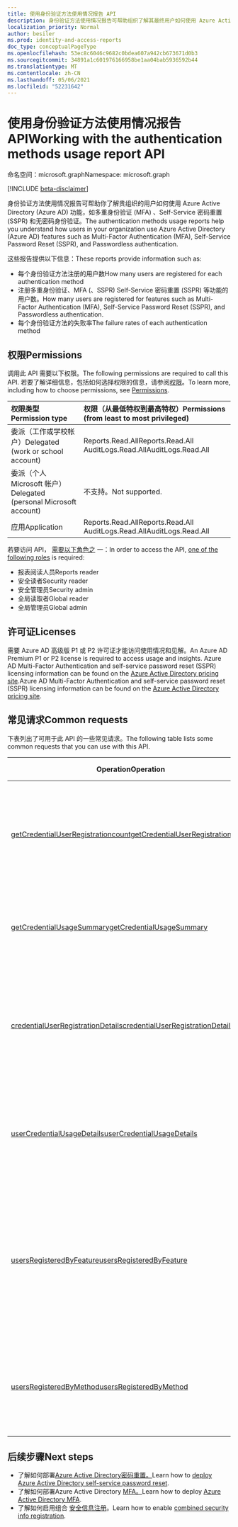 ```yaml
---
title: 使用身份验证方法使用情况报告 API
description: 身份验证方法使用情况报告可帮助组织了解其最终用户如何使用 Azure Active Directory 功能，如自助服务密码重置和 MFA (多重) 。
localization_priority: Normal
author: besiler
ms.prod: identity-and-access-reports
doc_type: conceptualPageType
ms.openlocfilehash: 53ec8c6046c9682c0bdea607a942cb673671d0b3
ms.sourcegitcommit: 34891a1c601976166958be1aa04bab5936592b44
ms.translationtype: MT
ms.contentlocale: zh-CN
ms.lasthandoff: 05/06/2021
ms.locfileid: "52231642"
---
```

# <a name="working-with-the-authentication-methods-usage-report-api"></a><span data-ttu-id="d5afc-103">使用身份验证方法使用情况报告 API</span><span class="sxs-lookup"><span data-stu-id="d5afc-103">Working with the authentication methods usage report API</span></span>

<span data-ttu-id="d5afc-104">命名空间：microsoft.graph</span><span class="sxs-lookup"><span data-stu-id="d5afc-104">Namespace: microsoft.graph</span></span>

[!INCLUDE [beta-disclaimer](../../includes/beta-disclaimer.md)]

<span data-ttu-id="d5afc-105">身份验证方法使用情况报告可帮助你了解贵组织的用户如何使用 Azure Active Directory (Azure AD) 功能，如多重身份验证 (MFA) 、Self-Service 密码重置 (SSPR) 和无密码身份验证。</span><span class="sxs-lookup"><span data-stu-id="d5afc-105">The authentication methods usage reports help you understand how users in your organization use Azure Active Directory (Azure AD) features such as Multi-Factor Authentication (MFA), Self-Service Password Reset (SSPR), and Passwordless authentication.</span></span>

<span data-ttu-id="d5afc-106">这些报告提供以下信息：</span><span class="sxs-lookup"><span data-stu-id="d5afc-106">These reports provide information such as:</span></span>

- <span data-ttu-id="d5afc-107">每个身份验证方法注册的用户数</span><span class="sxs-lookup"><span data-stu-id="d5afc-107">How many users are registered for each authentication method</span></span>
- <span data-ttu-id="d5afc-108">注册多重身份验证、MFA (、SSPR) Self-Service 密码重置 (SSPR) 等功能的用户数。</span><span class="sxs-lookup"><span data-stu-id="d5afc-108">How many users are registered for features such as Multi-Factor Authentication (MFA), Self-Service Password Reset (SSPR), and Passwordless authentication.</span></span>
- <span data-ttu-id="d5afc-109">每个身份验证方法的失败率</span><span class="sxs-lookup"><span data-stu-id="d5afc-109">The failure rates of each authentication method</span></span> 

## <a name="permissions"></a><span data-ttu-id="d5afc-110">权限</span><span class="sxs-lookup"><span data-stu-id="d5afc-110">Permissions</span></span>
<span data-ttu-id="d5afc-111">调用此 API 需要以下权限。</span><span class="sxs-lookup"><span data-stu-id="d5afc-111">The following permissions are required to call this API.</span></span> <span data-ttu-id="d5afc-112">若要了解详细信息，包括如何选择权限的信息，请参阅[权限](/graph/permissions-reference)。</span><span class="sxs-lookup"><span data-stu-id="d5afc-112">To learn more, including how to choose permissions, see [Permissions](/graph/permissions-reference).</span></span>

|<span data-ttu-id="d5afc-113">权限类型</span><span class="sxs-lookup"><span data-stu-id="d5afc-113">Permission type</span></span>|<span data-ttu-id="d5afc-114">权限（从最低特权到最高特权）</span><span class="sxs-lookup"><span data-stu-id="d5afc-114">Permissions (from least to most privileged)</span></span>|
|:---|:---|
|<span data-ttu-id="d5afc-115">委派（工作或学校帐户）</span><span class="sxs-lookup"><span data-stu-id="d5afc-115">Delegated (work or school account)</span></span>|<span data-ttu-id="d5afc-116">Reports.Read.All</span><span class="sxs-lookup"><span data-stu-id="d5afc-116">Reports.Read.All</span></span><br><span data-ttu-id="d5afc-117">AuditLogs.Read.All</span><span class="sxs-lookup"><span data-stu-id="d5afc-117">AuditLogs.Read.All</span></span>|
|<span data-ttu-id="d5afc-118">委派（个人 Microsoft 帐户）</span><span class="sxs-lookup"><span data-stu-id="d5afc-118">Delegated (personal Microsoft account)</span></span>|<span data-ttu-id="d5afc-119">不支持。</span><span class="sxs-lookup"><span data-stu-id="d5afc-119">Not supported.</span></span>|
|<span data-ttu-id="d5afc-120">应用</span><span class="sxs-lookup"><span data-stu-id="d5afc-120">Application</span></span>|<span data-ttu-id="d5afc-121">Reports.Read.All</span><span class="sxs-lookup"><span data-stu-id="d5afc-121">Reports.Read.All</span></span><br><span data-ttu-id="d5afc-122">AuditLogs.Read.All</span><span class="sxs-lookup"><span data-stu-id="d5afc-122">AuditLogs.Read.All</span></span>|

<span data-ttu-id="d5afc-123">若要访问 API， [需要以下角色之](/azure/active-directory/users-groups-roles/directory-assign-admin-roles#available-roles) 一：</span><span class="sxs-lookup"><span data-stu-id="d5afc-123">In order to access the API, [one of the following roles](/azure/active-directory/users-groups-roles/directory-assign-admin-roles#available-roles) is required:</span></span>

* <span data-ttu-id="d5afc-124">报表阅读人员</span><span class="sxs-lookup"><span data-stu-id="d5afc-124">Reports reader</span></span>
* <span data-ttu-id="d5afc-125">安全读者</span><span class="sxs-lookup"><span data-stu-id="d5afc-125">Security reader</span></span>
* <span data-ttu-id="d5afc-126">安全管理员</span><span class="sxs-lookup"><span data-stu-id="d5afc-126">Security admin</span></span>
* <span data-ttu-id="d5afc-127">全局读取者</span><span class="sxs-lookup"><span data-stu-id="d5afc-127">Global reader</span></span>
* <span data-ttu-id="d5afc-128">全局管理员</span><span class="sxs-lookup"><span data-stu-id="d5afc-128">Global admin</span></span>

## <a name="licenses"></a><span data-ttu-id="d5afc-129">许可证</span><span class="sxs-lookup"><span data-stu-id="d5afc-129">Licenses</span></span>

<span data-ttu-id="d5afc-130">需要 Azure AD 高级版 P1 或 P2 许可证才能访问使用情况和见解。</span><span class="sxs-lookup"><span data-stu-id="d5afc-130">An Azure AD Premium P1 or P2 license is required to access usage and insights.</span></span> <span data-ttu-id="d5afc-131">Azure AD Multi-Factor Authentication and self-service password reset (SSPR) licensing information can be found on the [Azure Active Directory pricing site](https://azure.microsoft.com/pricing/details/active-directory/).</span><span class="sxs-lookup"><span data-stu-id="d5afc-131">Azure AD Multi-Factor Authentication and self-service password reset (SSPR) licensing information can be found on the [Azure Active Directory pricing site](https://azure.microsoft.com/pricing/details/active-directory/).</span></span>

## <a name="common-requests"></a><span data-ttu-id="d5afc-132">常见请求</span><span class="sxs-lookup"><span data-stu-id="d5afc-132">Common requests</span></span>

<span data-ttu-id="d5afc-133">下表列出了可用于此 API 的一些常见请求。</span><span class="sxs-lookup"><span data-stu-id="d5afc-133">The following table lists some common requests that you can use with this API.</span></span>

| <span data-ttu-id="d5afc-134">Operation</span><span class="sxs-lookup"><span data-stu-id="d5afc-134">Operation</span></span> | <span data-ttu-id="d5afc-135">在 Graph 浏览器中试用</span><span class="sxs-lookup"><span data-stu-id="d5afc-135">Try in Graph Explorer</span></span> | <span data-ttu-id="d5afc-136">说明</span><span class="sxs-lookup"><span data-stu-id="d5afc-136">Description</span></span> |
| --------- | --- | ----------- |
| [<span data-ttu-id="d5afc-137">getCredentialUserRegistrationcount</span><span class="sxs-lookup"><span data-stu-id="d5afc-137">getCredentialUserRegistrationcount</span></span>](/graph/api/resources/credentialuserregistrationcount?view=graph-rest-beta&preserve-view=true) | <span data-ttu-id="d5afc-138">[GET /credentialuserregistrationcount](https://developer.microsoft.com/graph/graph-explorer?request=reports/getCredentialUserRegistrationcount()&version=beta)</span><span class="sxs-lookup"><span data-stu-id="d5afc-138">[GET /credentialuserregistrationcount](https://developer.microsoft.com/graph/graph-explorer?request=reports/getCredentialUserRegistrationcount()&version=beta)</span></span> | <span data-ttu-id="d5afc-139">获取注册自助服务密码重置和 MFA 的用户数。</span><span class="sxs-lookup"><span data-stu-id="d5afc-139">Get the number of users registered for self-service password reset and MFA.</span></span> |
| [<span data-ttu-id="d5afc-140">getCredentialUsageSummary</span><span class="sxs-lookup"><span data-stu-id="d5afc-140">getCredentialUsageSummary</span></span>](/graph/api/resources/credentialusagesummary?view=graph-rest-beta&preserve-view=true) | [<span data-ttu-id="d5afc-141">GET /credentialusagesummary</span><span class="sxs-lookup"><span data-stu-id="d5afc-141">GET /credentialusagesummary</span></span>](https://developer.microsoft.com/graph/graph-explorer?request=reports/getCredentialUsageSummary&version=beta) | <span data-ttu-id="d5afc-142">获取使用自助服务密码重置的用户数。</span><span class="sxs-lookup"><span data-stu-id="d5afc-142">Get the number of users using self-service password reset.</span></span> |
| [<span data-ttu-id="d5afc-143">credentialUserRegistrationDetails</span><span class="sxs-lookup"><span data-stu-id="d5afc-143">credentialUserRegistrationDetails</span></span>](/graph/api/resources/credentialuserregistrationdetails?view=graph-rest-beta&preserve-view=true) | [<span data-ttu-id="d5afc-144">GET /credentialuserregistrationdetails</span><span class="sxs-lookup"><span data-stu-id="d5afc-144">GET /credentialuserregistrationdetails</span></span>](https://developer.microsoft.com/graph/graph-explorer?request=reports/credentialUserRegistrationDetails&version=beta) | <span data-ttu-id="d5afc-145">获取自助服务密码重置和 MFA 注册活动的用户详细信息。</span><span class="sxs-lookup"><span data-stu-id="d5afc-145">Get the user details for self-service password reset and MFA registration activities.</span></span> |
| [<span data-ttu-id="d5afc-146">userCredentialUsageDetails</span><span class="sxs-lookup"><span data-stu-id="d5afc-146">userCredentialUsageDetails</span></span>](/graph/api/resources/usercredentialusagedetails?view=graph-rest-beta&preserve-view=true) | [<span data-ttu-id="d5afc-147">GET /usercredentialusagedetails</span><span class="sxs-lookup"><span data-stu-id="d5afc-147">GET /usercredentialusagedetails</span></span>](https://developer.microsoft.com/graph/graph-explorer?request=reports/userCredentialUsageDetails&version=beta) | <span data-ttu-id="d5afc-148">获取所有自助服务密码重置活动的用户详细信息。</span><span class="sxs-lookup"><span data-stu-id="d5afc-148">Get user details for all self-service password reset activities.</span></span> |
| [<span data-ttu-id="d5afc-149">usersRegisteredByFeature</span><span class="sxs-lookup"><span data-stu-id="d5afc-149">usersRegisteredByFeature</span></span>](/graph/api/resources/userregistrationfeaturesummary?view=graph-rest-beta&preserve-view=true) | <span data-ttu-id="d5afc-150">[GET /authenticationMethods/usersRegisteredByFeature](https://developer.microsoft.com/graph/graph-explorer?request=reports/authenticationMethods/usersRegisteredByFeature(includedUserTypes='all',includedUserRoles='all')&version=beta)</span><span class="sxs-lookup"><span data-stu-id="d5afc-150">[GET /authenticationMethods/usersRegisteredByFeature](https://developer.microsoft.com/graph/graph-explorer?request=reports/authenticationMethods/usersRegisteredByFeature(includedUserTypes='all',includedUserRoles='all')&version=beta)</span></span> | <span data-ttu-id="d5afc-151">获取能够进行多重身份验证、自助服务密码重置和无密码身份验证的用户数量。</span><span class="sxs-lookup"><span data-stu-id="d5afc-151">Get the number of users capable of multi-factor authentication, self-service password reset and passwordless authentication.</span></span> |
| [<span data-ttu-id="d5afc-152">usersRegisteredByMethod</span><span class="sxs-lookup"><span data-stu-id="d5afc-152">usersRegisteredByMethod</span></span>](/graph/api/resources/userregistrationmethodsummary?view=graph-rest-beta&preserve-view=true) | <span data-ttu-id="d5afc-153">[GET /authenticationMethods/usersRegisteredByMethod](https://developer.microsoft.com/graph/graph-explorer?request=reports/authenticationMethods/usersRegisteredByMethod(includedUserTypes='all',includedUserRoles='all')&version=beta)</span><span class="sxs-lookup"><span data-stu-id="d5afc-153">[GET /authenticationMethods/usersRegisteredByMethod](https://developer.microsoft.com/graph/graph-explorer?request=reports/authenticationMethods/usersRegisteredByMethod(includedUserTypes='all',includedUserRoles='all')&version=beta)</span></span> | <span data-ttu-id="d5afc-154">获取针对每个身份验证方法注册的用户数。</span><span class="sxs-lookup"><span data-stu-id="d5afc-154">Get the number of users registered for each authentication method.</span></span> |

## <a name="next-steps"></a><span data-ttu-id="d5afc-155">后续步骤</span><span class="sxs-lookup"><span data-stu-id="d5afc-155">Next steps</span></span>

- <span data-ttu-id="d5afc-156">了解如何部署[Azure Active Directory密码重置。](/azure/active-directory/authentication/howto-sspr-deployment)</span><span class="sxs-lookup"><span data-stu-id="d5afc-156">Learn how to [deploy Azure Active Directory self-service password reset](/azure/active-directory/authentication/howto-sspr-deployment).</span></span>
- <span data-ttu-id="d5afc-157">了解如何部署Azure Active Directory [MFA。](/azure/active-directory/authentication/howto-mfa-getstarted)</span><span class="sxs-lookup"><span data-stu-id="d5afc-157">Learn how to deploy [Azure Active Directory MFA](/azure/active-directory/authentication/howto-mfa-getstarted).</span></span>
- <span data-ttu-id="d5afc-158">了解如何启用组合 [安全信息注册](/azure/active-directory/authentication/howto-registration-mfa-sspr-combined)。</span><span class="sxs-lookup"><span data-stu-id="d5afc-158">Learn how to enable [combined security info registration](/azure/active-directory/authentication/howto-registration-mfa-sspr-combined).</span></span>
